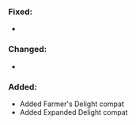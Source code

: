 ### Fixed:
- 
### Changed:
- 
### Added:
- Added Farmer's Delight compat
- Added Expanded Delight compat
